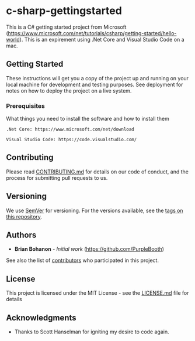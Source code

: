 # c-sharp-gettingstarted

This is a C# getting started project from Microsoft (https://www.microsoft.com/net/tutorials/csharp/getting-started/hello-world). This is an expirement using .Net Core and Visual Studio Code on a mac.

## Getting Started

These instructions will get you a copy of the project up and running on your local machine for development and testing purposes. See deployment for notes on how to deploy the project on a live system.

### Prerequisites

What things you need to install the software and how to install them

```
.Net Core: https://www.microsoft.com/net/download 

Visual Studio Code: https://code.visualstudio.com/
```

## Contributing

Please read [CONTRIBUTING.md](https://gist.github.com/PurpleBooth/b24679402957c63ec426) for details on our code of conduct, and the process for submitting pull requests to us.

## Versioning

We use [SemVer](http://semver.org/) for versioning. For the versions available, see the [tags on this repository](https://github.com/your/project/tags). 

## Authors

* **Brian Bohanon** - *Initial work*
(https://github.com/PurpleBooth)

See also the list of [contributors](https://github.com/your/project/contributors) who participated in this project.

## License

This project is licensed under the MIT License - see the [LICENSE.md](LICENSE.md) file for details

## Acknowledgments

* Thanks to Scott Hanselman for igniting my desire to code again.